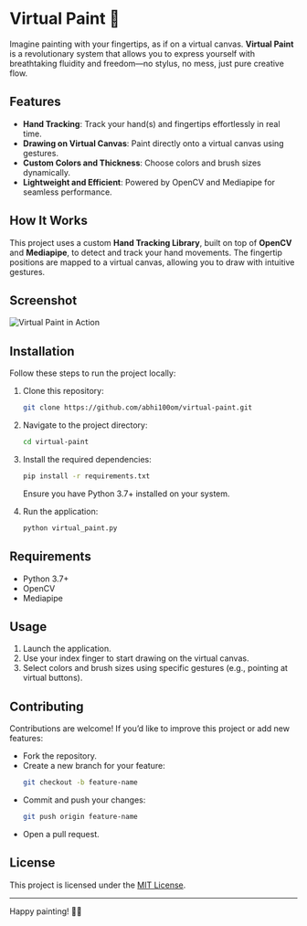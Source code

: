 # Virtual Paint 🎨

Imagine painting with your fingertips, as if on a virtual canvas. **Virtual Paint** is a revolutionary system that allows you to express yourself with breathtaking fluidity and freedom—no stylus, no mess, just pure creative flow.

## Features

- **Hand Tracking**: Track your hand(s) and fingertips effortlessly in real time.
- **Drawing on Virtual Canvas**: Paint directly onto a virtual canvas using gestures.
- **Custom Colors and Thickness**: Choose colors and brush sizes dynamically.
- **Lightweight and Efficient**: Powered by OpenCV and Mediapipe for seamless performance.

## How It Works

This project uses a custom **Hand Tracking Library**, built on top of **OpenCV** and **Mediapipe**, to detect and track your hand movements. The fingertip positions are mapped to a virtual canvas, allowing you to draw with intuitive gestures.

## Screenshot

![Virtual Paint in Action](screenshot/virtual-paint-demo.png)

## Installation

Follow these steps to run the project locally:

1. Clone this repository:
    ```bash
    git clone https://github.com/abhi100om/virtual-paint.git
    ```
2. Navigate to the project directory:
    ```bash
    cd virtual-paint
    ```
3. Install the required dependencies:
    ```bash
    pip install -r requirements.txt
    ```
    Ensure you have Python 3.7+ installed on your system.

4. Run the application:
    ```bash
    python virtual_paint.py
    ```

## Requirements

- Python 3.7+
- OpenCV
- Mediapipe

## Usage

1. Launch the application.
2. Use your index finger to start drawing on the virtual canvas.
3. Select colors and brush sizes using specific gestures (e.g., pointing at virtual buttons).

## Contributing

Contributions are welcome! If you’d like to improve this project or add new features:
- Fork the repository.
- Create a new branch for your feature:
    ```bash
    git checkout -b feature-name
    ```
- Commit and push your changes:
    ```bash
    git push origin feature-name
    ```
- Open a pull request.

## License

This project is licensed under the [MIT License](LICENSE).

---

Happy painting! 🎨✨

